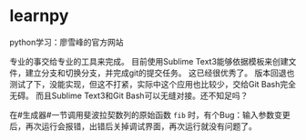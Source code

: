 # learnpy
python学习：廖雪峰的官方网站

专业的事交给专业的工具来完成。
目前使用Sublime Text3能够依据模板来创建文件，建立分支和切换分支，并完成git的提交任务。
这已经很优秀了。
版本回退也测试了下，没能实现，但这不打紧，实际中这个应用也比较少，交给Git Bash完全无碍。
而且Sublime Text3和Git Bash可以无缝对接。还不知足吗？

在#生成器#一节调用斐波拉契数列的原始函数 `fib` 时，有个Bug：输入参数变更后，再次运行会报错，出错后关掉调试界面，再次运行就没有问题了。
